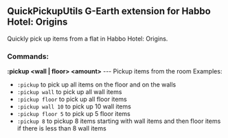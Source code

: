 ## QuickPickupUtils G-Earth extension for Habbo Hotel: Origins

Quickly pick up items from a flat in Habbo Hotel: Origins.

### Commands:

**\:pickup \<wall | floor\> \<amount\>** --- Pickup items from the room
Examples:
- `:pickup` to pick up all items on the floor and on the walls
- `:pickup wall` to pick up all wall items
- `:pickup floor` to pick up all floor items
- `:pickup wall 10` to pick up 10 wall items
- `:pickup floor 5` to pick up 5 floor items
- `:pickup 8` to pickup 8 items starting with wall items and then floor items if there is less than 8 wall items
